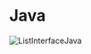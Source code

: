 # Java

![ListInterfaceJava](https://user-images.githubusercontent.com/94980037/210635379-51385581-3db5-4b82-b463-a35698f05983.png)
